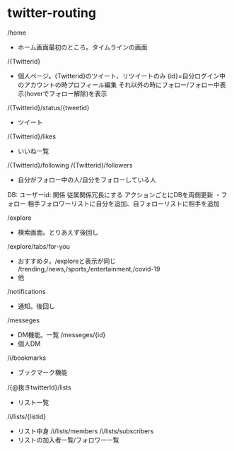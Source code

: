 # twitter-routing

/home
- ホーム画面最初のところ。タイムラインの画面

/{Twitterid}
- 個人ページ。{Twitterid}のツイート、リツイートのみ
{id}=自分ログイン中のアカウントの時プロフィール編集
それ以外の時にフォロー/フォロー中表示(hoverでフォロー解除)を表示

/{Twitterid}/status/{tweetid}
- ツイート

/{Twitterid}/likes
- いいね一覧

/{Twitterid}/following
/{Twitterid}/followers
- 自分がフォロー中の人/自分をフォローしている人

DB:
ユーザーid:
関係
従属関係冗長にする
アクションごとにDBを両側更新
・フォロー
相手フォロワーリストに自分を追加、自フォローリストに相手を追加



/explore
- 検索画面。とりあえず後回し

/explore/tabs/for-you
- おすすめタ。/exploreと表示が同じ
/trending,/news,/sports,/entertainment,/covid-19
- 他

/notifications
- 通知。後回し

/messeges
- DM機能。一覧
/messeges/{id}
- 個人DM

/i/bookmarks
- ブックマーク機能

/{@抜きtwitterId}/lists
- リスト一覧

/i/lists/{listid}
- リスト中身
/i/lists/members
/i/lists/subscribers
- リストの加入者一覧/フォロワー一覧


